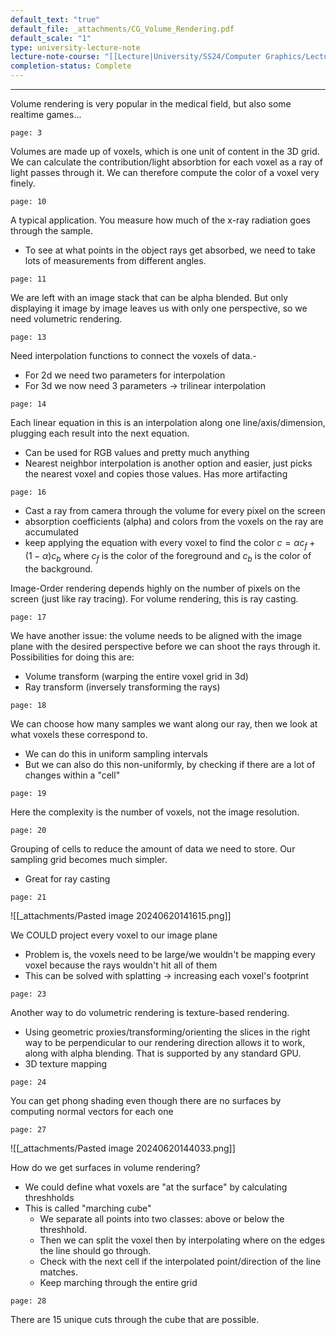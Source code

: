 ```yaml
---
default_text: "true"
default_file: _attachments/CG_Volume_Rendering.pdf
default_scale: "1"
type: university-lecture-note
lecture-note-course: "[[Lecture|University/SS24/Computer Graphics/Lecture]]"
completion-status: Complete
---
```

---
Volume rendering is very popular in the medical field, but also some realtime games...

```slide-note 
page: 3
```

Volumes are made up of voxels, which is one unit of content in the 3D grid. We can calculate the contribution/light absorbtion for each voxel as a ray of light passes through it. We can therefore compute the color of a voxel very finely.

```slide-note 
page: 10
```

A typical application. You measure how much of the x-ray radiation goes through the sample.
- To see at what points in the object rays get absorbed, we need to take lots of measurements from different angles.

```slide-note 
page: 11
```

We are left with an image stack that can be alpha blended. But only displaying it image by image leaves us with only one perspective, so we need volumetric rendering.

```slide-note 
page: 13
```

Need interpolation functions to connect the voxels of data.-
- For 2d we need two parameters for interpolation
- For 3d we now need 3 parameters -> trilinear interpolation

```slide-note 
page: 14
```

Each linear equation in this is an interpolation along one line/axis/dimension, plugging each result into the next equation. 
- Can be used for RGB values and pretty much anything
- Nearest neighbor interpolation is another option and easier, just picks the nearest voxel and copies those values. Has more artifacting

```slide-note 
page: 16
```

- Cast a ray from camera through the volume for every pixel on the screen
- absorption coefficients (alpha) and colors from the voxels on the ray are accumulated
- keep applying the equation with every voxel to find the color $c=\alpha c_{f}+ (1-\alpha)c_b$ where $c_f$ is the color of the foreground and $c_b$ is the color of the background. 

Image-Order rendering depends highly on the number of pixels on the screen (just like ray tracing). For volume rendering, this is ray casting.

```slide-note 
page: 17
```

We have another issue: the volume needs to be aligned with the image plane with the desired perspective before we can shoot the rays through it. Possibilities for doing this are:
- Volume transform (warping the entire voxel grid in 3d)
- Ray transform (inversely transforming the rays)

```slide-note 
page: 18
```

We can choose how many samples we want along our ray, then we look at what voxels these correspond to.
- We can do this in uniform sampling intervals
- But we can also do this non-uniformly, by checking if there are a lot of changes within a "cell"

```slide-note 
page: 19
```

Here the complexity is the number of voxels, not the image resolution.

```slide-note 
page: 20
```

Grouping of cells to reduce the amount of data we need to store. Our sampling grid becomes much simpler.
- Great for ray casting

```slide-note 
page: 21
```
![[_attachments/Pasted image 20240620141615.png]]

We COULD project every voxel to our image plane
- Problem is, the voxels need to be large/we wouldn't be mapping every voxel because the rays wouldn't hit all of them
- This can be solved with splatting -> increasing each voxel's footprint

```slide-note 
page: 23
```

Another way to do volumetric rendering is texture-based rendering. 
- Using geometric proxies/transforming/orienting the slices in the right way to be perpendicular to our rendering direction allows it to work, along with alpha blending. That is supported by any standard GPU.
- 3D texture mapping

```slide-note 
page: 24
```

You can get phong shading even though there are no surfaces by computing normal vectors for each one

```slide-note 
page: 27
```
![[_attachments/Pasted image 20240620144033.png]]

How do we get surfaces in volume rendering?
- We could define what voxels are "at the surface" by calculating threshholds
- This is called "marching cube"
	- We separate all points into two classes: above or below the threshhold.
	- Then we can split the voxel then by interpolating where on the edges the line should go through.
	- Check with the next cell if the interpolated point/direction of the line matches.
	- Keep marching through the entire grid

```slide-note 
page: 28
```

 There are 15 unique cuts through the cube that are possible.